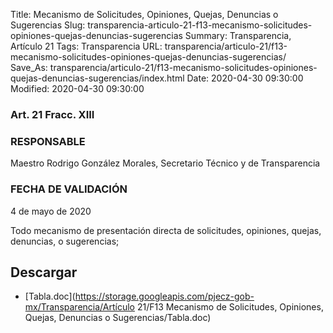 Title: Mecanismo de Solicitudes, Opiniones, Quejas, Denuncias o Sugerencias
Slug: transparencia-articulo-21-f13-mecanismo-solicitudes-opiniones-quejas-denuncias-sugerencias
Summary: Transparencia, Artículo 21
Tags: Transparencia
URL: transparencia/articulo-21/f13-mecanismo-solicitudes-opiniones-quejas-denuncias-sugerencias/
Save_As: transparencia/articulo-21/f13-mecanismo-solicitudes-opiniones-quejas-denuncias-sugerencias/index.html
Date: 2020-04-30 09:30:00
Modified: 2020-04-30 09:30:00


### Art. 21 Fracc. XIII

### RESPONSABLE

Maestro Rodrigo González Morales, Secretario Técnico y de Transparencia

### FECHA DE VALIDACIÓN

4 de mayo de 2020

Todo mecanismo de presentación directa de solicitudes, opiniones, quejas, denuncias, o sugerencias;


## Descargar


* [Tabla.doc](https://storage.googleapis.com/pjecz-gob-mx/Transparencia/Artículo 21/F13 Mecanismo de Solicitudes, Opiniones, Quejas, Denuncias o Sugerencias/Tabla.doc)


